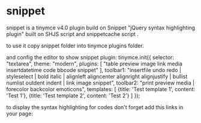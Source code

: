 snippet
=======

snippet is a tinymce v4.0 plugin build on Snippet "jQuery syntax highlighting plugin" built on SHJS script and snippetcache script .

to use it copy snippet folder into tinymce plugins folder.

and config the editor to show snippet plugin:
tinymce.init({
  selector: "textarea",
	theme: "modern",
	plugins: [
		"table preview image link media insertdatetime code bbcode snippet"
	],
	toolbar1: "insertfile undo redo | styleselect | bold italic | alignleft aligncenter alignright alignjustify | bullist numlist outdent indent | link image snippet",
	toolbar2: "print preview media | forecolor backcolor emoticons",
	templates: [
		{title: 'Test template 1', content: 'Test 1'},
		{title: 'Test template 2', content: 'Test 2'}
	]
});

to display the syntax highlighting for codes don't forget add this links in your page:
<script type="text/javascript" src="path/to/js/jquery-1.9.1.min.js"></script>
<script type="text/javascript" src="path/to/js/jquery-migrate-1.1.1.min.js"></script>
<script type="text/javascript" src="path/to/js/jquery.snippet.min.js"></script>
<script type="text/javascript" src="path/to/js/jquery.snippet.compiler.js"></script>
<script type="text/javascript" src="path/to/js/jquery.snippet.run.js"></script>
<link rel="stylesheet" type="text/css" href="path/to/css/jquery.snippet.min.css">
